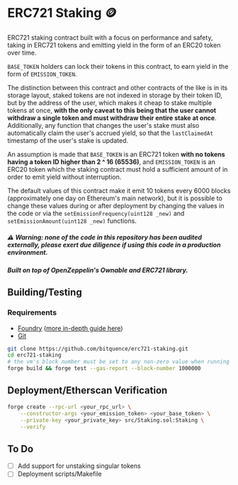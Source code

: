 
# ERC721 Staking 🪙

ERC721 staking contract built with a focus on performance and safety, taking in ERC721 tokens and emitting yield in the form of an ERC20 token over time.

`BASE_TOKEN` holders can lock their tokens in this contract, to earn yield in the form of `EMISSION_TOKEN`.

The distinction between this contract and other contracts of the like is in its storage layout, staked tokens are not indexed in storage by their token ID, but by the address of the user, which makes it cheap to stake multiple tokens at once, **with the only caveat to this being that the user cannot withdraw a single token and must withdraw their entire stake at once**.  Additionally, any function that changes the user's stake must also automatically claim the user's accrued yield, so that the `lastClaimedAt` timestamp of the user's stake is updated.

An assumption is made that `BASE_TOKEN` is an ERC721 token **with no tokens having a token ID higher than 2 ^ 16 (65536)**, and `EMISSION_TOKEN` is an ERC20 token which the staking contract must hold a sufficient amount of in order to emit yield without interruption.

The default values of this contract make it emit 10 tokens every 6000 blocks (approximately one day on Ethereum's main network), but it is possible to change these values during or after deployment by changing the values in the code or via the `setEmissionFrequency(uint128 _new)` and `setEmissionAmount(uint128 _new)` functions.

##### ⚠️ Warning: none of the code in this repository has been audited externally, please exert due diligence if using this code in a production environment.
##### Built on top of OpenZeppelin's Ownable and ERC721 library.

## Building/Testing

### Requirements
- [Foundry](https://getfoundry.sh/) ([more in-depth guide here](https://book.getfoundry.sh/))
- [Git](https://git-scm.com/book/en/v2/Getting-Started-Installing-Git)


```sh
git clone https://github.com/bitquence/erc721-staking.git
cd erc721-staking
# the vm's block number must be set to any non-zero value when running tests
forge build && forge test --gas-report --block-number 1000000
```

## Deployment/Etherscan Verification

```sh
forge create --rpc-url <your_rpc_url> \
    --constructor-args <your_emission_token> <your_base_token> \
    --private-key <your_private_key> src/Staking.sol:Staking \
    --verify
```

## To Do
- [ ] Add support for unstaking singular tokens
- [ ] Deployment scripts/Makefile